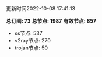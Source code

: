 更新时间2022-10-08 17:41:13

**总订阅: 73**
**总节点: 1987**
**有效节点: 857**
- ss节点: 537
- v2ray节点: 270
- trojan节点: 50
